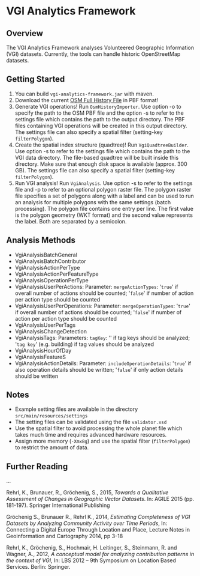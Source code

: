 # VGI Analytics Framework

## Overview
The VGI Analytics Framework analyses Volunteered Geographic Information (VGI) datasets. Currently, the tools can handle historic OpenStreetMap datasets.

## Getting Started
1. You can build `vgi-analytics-framework.jar` with maven.
2. Download the current [OSM Full History File](http://planet.openstreetmap.org/pbf/full-history/) in PBF format!
3. Generate VGI operations! Run `OsmHistoryImporter`. Use option -o to specify the path to the OSM PBF file and the option -s to refer to the settings file which contains the path to the output directory. The PBF files containing VGI operations will be created in this output directory. The settings file can also specify a spatial filter (setting-key `filterPolygon`).
4. Create the spatial index structure (quadtree)! Run `VgiQuadtreeBuilder`. Use option -s to refer to the settings file which contains the path to the VGI data directory. The file-based quadtree will be built inside this directory. Make sure that enough disk space is available (approx. 300 GB). The settings file can also specify a spatial filter (setting-key `filterPolygon`).
5. Run VGI analysis! Run `VgiAnalysis`. Use option -s to refer to the settings file and -p to refer to an optional polygon raster file. The polygon raster file specifies a set of polygons along with a label and can be used to run an analysis for multiple polygons with the same settings (batch processing). The polygon file contains one entry per line. The first value is the polygon geometry (WKT format) and the second value represents the label. Both are separated by a semicolon.

## Analysis Methods
* VgiAnalysisBatchGeneral
* VgiAnalysisBatchContributor
* VgiAnalysisActionPerType
* VgiAnalysisActionPerFeatureType
* VgiAnalysisOperationPerType
* VgiAnalysisUserPerActions: Parameter: `mergeActionTypes`: '`true`' if overall number of actions should be counted; '`false`' if number of action per action type should be counted
* VgiAnalysisUserPerOperations: Parameter: `mergeOperationTypes`: '`true`' if overall number of actions should be counted; '`false`' if number of action per action type should be counted
* VgiAnalysisUserPerTags
* VgiAnalysisChangeDetection
* VgiAnalysisTags: Parameters: `tagKey`: '' if tag keys should be analyzed; '`tag key`' (e.g. building) if tag values should be analyzed 
* VgiAnalysisHourOfDay
* VgiAnalysisFeatureS
* VgiAnalysisActionDetails: Parameter: `includeOperationDetails`: '`true`' if also operation details should be written; '`false`' if only action details should be written

## Notes
* Example setting files are available in the directory `src/main/resources/settings`
* The setting files can be validated using the file `validator.xsd`
* Use the spatial filter to avoid processing the whole planet file which takes much time and requires advanced hardware resources. 
* Assign more memory (`-Xmx8g`) and use the spatial filter (`filterPolygon`) to restrict the amount of data.

## Further Reading
...

Rehrl, K., Brunauer, R., Gröchenig, S., 2015, *Towards a Qualitative Assessment of Changes in Geographic Vector Datasets*. In: AGILE 2015 (pp. 181-197). Springer International Publishing

Gröchenig S., Brunauer R., Rehrl K., 2014, *Estimating Completeness of VGI Datasets by Analyzing Community Activity over Time Periods*, In: Connecting a Digital Europe Through Location and Place, Lecture Notes in Geoinformation and Cartography 2014, pp 3-18

Rehrl, K., Gröchenig, S., Hochmair, H. Leitinger, S., Steinmann, R. and Wagner, A., 2012, *A conceptual model for analyzing contribution patterns in the context of VGI*, In: LBS 2012 – 9th Symposium on Location Based Services. Berlin: Springer.